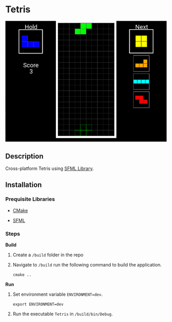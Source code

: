 # Tetris
![main_game](https://github.com/alex-fok/tetris/blob/main/images/main_game.png?raw=true)
## Description

Cross-platform Tetris using [SFML Library](https://www.sfml-dev.org/).

## Installation

### Prequisite Libraries
- [CMake](https://cmake.org/download/)

- [SFML](https://www.sfml-dev.org/download.php)

### Steps

<strong>Build</strong>

1. Create a `/build` folder in the repo
2. Navigate to `/build` run the following command to build the application.

   ```
   cmake ..
   ```
<strong>Run</strong>

1. Set environment variable `ENVIRONMENT=dev`.

    ```
    export ENVIRONMENT=dev
    ```
2. Run the executable `Tetris` in `/build/bin/Debug`.
